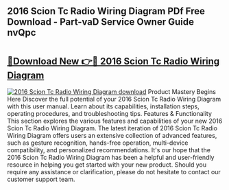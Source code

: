 ## 2016 Scion Tc Radio Wiring Diagram PDf Free Download - Part-vaD Service Owner Guide nvQpc

# <h2><a href="http://dfnx98.blite.top/?on=2016+Scion+Tc+Radio+Wiring+Diagram">🔗Download New 👉🔴 2016 Scion Tc Radio Wiring Diagram</a></h2>

[![2016 Scion Tc Radio Wiring Diagram download](https://i.imgur.com/lujVjoI.png)](http://dfnx98.blite.top/?on=2016+Scion+Tc+Radio+Wiring+Diagram)
Product Mastery Begins Here Discover the full potential of your 2016 Scion Tc Radio Wiring Diagram with this user manual. Learn about its capabilities, installation steps, operating procedures, and troubleshooting tips. Features & Functionality This section explores the various features and capabilities of your new 2016 Scion Tc Radio Wiring Diagram. The latest iteration of 2016 Scion Tc Radio Wiring Diagram offers users an extensive collection of advanced features, such as gesture recognition, hands-free operation, multi-device compatibility, and personalized recommendations. It's our hope that the 2016 Scion Tc Radio Wiring Diagram has been a helpful and user-friendly resource in helping you get started with your new product. Should you require any assistance or clarification, please do not hesitate to contact our customer support team.

